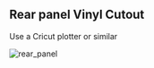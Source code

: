 ## Rear panel Vinyl Cutout

Use a Cricut plotter or similar

![rear_panel](../../Images/v2.3934_20230624.jpg)